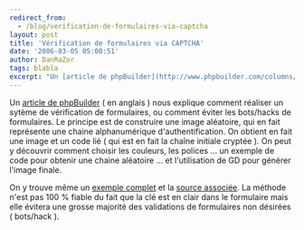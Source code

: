 ```yaml
---
redirect_from:
  - /blog/verification-de-formulaires-via-captcha
layout: post
title: 'Vérification de formulaires via CAPTCHA'
date: '2006-03-05 05:00:51'
author: DanRaZor
tags: blabla
excerpt: "Un [article de phpBuilder](http://www.phpbuilder.com/columns/patterson20060301.php3) ( en anglais ) nous explique comment réaliser un sytème de vérification de formulaires, ou comment éviter les bots/hacks de formulaires.     \nLe principe est de construire une image aléatoire, qui en fait représente une chaine alphanumérique d'authentification.   On      …"
---
```


Un [article de phpBuilder](http://www.phpbuilder.com/columns/patterson20060301.php3) ( en anglais ) nous explique comment réaliser un sytème de vérification de formulaires, ou comment éviter les bots/hacks de formulaires.
Le principe est de construire une image aléatoire, qui en fait représente une chaine alphanumérique d'authentification.   On obtient en fait une image et un code lié ( qui est en fait la chaîne initiale cryptée ).   On peut y découvrir comment choisir les couleurs, les polices ... un exemple de code pour obtenir une chaine aléatoire ... et l'utilisation de GD pour générer l'image finale.

On y trouve même un [exemple complet](http://phpbuilder.bpatterson.net/articles/examples/image_verification/index.php) et la [source associée](http://phpbuilder.bpatterson.net/articles/sources/image_verification/index.phps).   La méthode n'est pas 100 % fiable du fait que la clé est en clair dans le formulaire mais elle évitera une grosse majorité des validations de formulaires non désirées ( bots/hack ).
